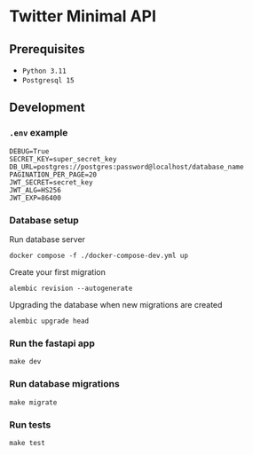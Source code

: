 # Twitter Minimal API




## Prerequisites

- `Python 3.11`
- `Postgresql 15`


## Development

### `.env` example

```shell
DEBUG=True
SECRET_KEY=super_secret_key
DB_URL=postgres://postgres:password@localhost/database_name
PAGINATION_PER_PAGE=20
JWT_SECRET=secret_key
JWT_ALG=HS256
JWT_EXP=86400
```

### Database setup

Run database server

```shell
docker compose -f ./docker-compose-dev.yml up
```

Create your first migration

```shell
alembic revision --autogenerate
```

Upgrading the database when new migrations are created

```shell
alembic upgrade head
```

### Run the fastapi app

```shell
make dev
```

### Run database migrations

```shell
make migrate
```

### Run tests

```shell
make test
```
